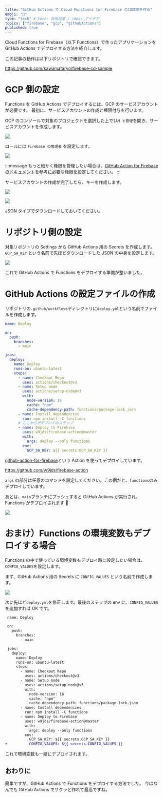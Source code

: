 ```yaml
---
title: "GitHub Actions で Cloud Functions for Firebase のCD環境を作る"
emoji: "🚚"
type: "tech" # tech: 技術記事 / idea: アイデア
topics: ["firebase", "gcp", "githubActions"]
published: true
---
```


Cloud Functions for Firebase（以下 Functions）で作ったアプリケーションを GitHub Actions でデプロイする方法を紹介します。

この記事の動作は以下リポジトリで確認できます。

https://github.com/kawamataryo/firebase-cd-sample

# GCP 側の設定

Functions を GitHub Actions でデプロイするには、GCP のサービスアカウントが必要です。
最初に、サービスアカウントの作成と権限付与を行います。

GCP のコンソールで対象のプロジェクトを選択した上で`IAM と管理`を開き、サービスアカウントを作成します。

![](/images/c450a7eac006c5/2023-03-01-17-39-04.png)

ロールには `Firebase の管理者` を設定します。

![](/images/c450a7eac006c5/2023-03-01-17-40-38.png)

:::message
もっと細かく権限を管理したい場合は、[GitHub Action for Firebase のドキュメント](https://github.com/marketplace/actions/github-action-for-firebase#environment-variables)を参考に必要な権限を設定してください。
:::

サービスアカウントの作成が完了したら、キーを作成します。

![](/images/c450a7eac006c5/2023-03-01-17-41-38.png)

![](/images/c450a7eac006c5/2023-03-01-17-42-36.png)

JSON タイプでダウンロードしておいてください。

# リポジトリ側の設定

対象リポジトリの Settings から GitHub Actions 用の Secrets を作成します。
`GCP_SA_KEY` という名前で先ほどダウンロードした JSON の中身を設定します。

![](/images/c450a7eac006c5/2023-03-01-17-46-46.png)

これで GitHub Actions で Functions をデプロイする準備が整いました。

# GitHub Actions の設定ファイルの作成

リポジトリの`.github/workflows`ディレクトリに`deploy.yml`という名前でファイルを作成します。

```yml
name: Deploy

on:
  push:
    branches:
      - main

jobs:
  deploy:
    name: Deploy
    runs-on: ubuntu-latest
    steps:
      - name: Checkout Repo
        uses: actions/checkout@v3
      - name: Setup node
        uses: actions/setup-node@v3
        with:
          node-version: 16
          cache: "npm"
          cache-dependency-path: functions/package-lock.json
      - name: Install dependencies
        run: npm install -C functions
      # ここからがデプロイのステップ
      - name: Deploy to Firebase
        uses: w9jds/firebase-action@master
        with:
          args: deploy --only functions
        env:
          GCP_SA_KEY: ${{ secrets.GCP_SA_KEY }}
```

[github-action-for-firebase](https://github.com/marketplace/actions/github-action-for-firebase#environment-variables)という Action を使ってデプロイしています。

https://github.com/w9jds/firebase-action

`args` の部分は任意のコマンドを設定してください。この例だと、`functions`のみデプロイしています。

あとは、`main`ブランチにプッシュすると GitHub Actions が実行され、Functions がデプロイされます 🚀

![](/images/c450a7eac006c5/2023-03-01-18-00-33.png)

# おまけ）Functions の環境変数もデプロイする場合

Functions の中で使っている環境変数もデプロイ時に設定したい場合は、`CONFIG_VALUES`を設定します。

まず、GitHub Actions 用の Secrets に `CONFIG_VALUES` という名前で作成します。

![](/images/c450a7eac006c5/2023-03-01-17-54-15.png)

次に先ほど`deploy.yml`を修正します。最後のステップの env に、`CONFIG_VALUES`を追加すれば OK です。

```diff yml:deploy.yml
 name: Deploy

 on:
   push:
     branches:
       - main

 jobs:
   deploy:
     name: Deploy
     runs-on: ubuntu-latest
     steps:
       - name: Checkout Repo
         uses: actions/checkout@v3
       - name: Setup node
         uses: actions/setup-node@v3
         with:
           node-version: 16
           cache: "npm"
           cache-dependency-path: functions/package-lock.json
       - name: Install dependencies
         run: npm install -C functions
       - name: Deploy to Firebase
         uses: w9jds/firebase-action@master
         with:
           args: deploy --only functions
         env:
           GCP_SA_KEY: ${{ secrets.GCP_SA_KEY }}
+          CONFIG_VALUES: ${{ secrets.CONFIG_VALUES }}
```

これで環境変数も一緒にデプロイされます。

## おわりに

簡単ですが、GitHub Actions で Functions をデプロイする方法でした。
今はなんでも GitHub Actions でサクッと作れて最高ですね。
